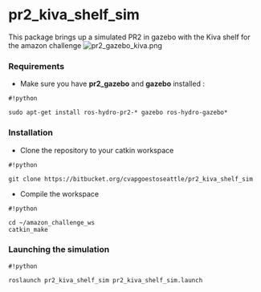 # pr2_kiva_shelf_sim #

This package brings up a simulated PR2 in gazebo with the Kiva shelf for the amazon challenge
![pr2_gazebo_kiva.png](https://bitbucket.org/repo/GEndLK/images/1160564541-pr2_gazebo_kiva.png)

### Requirements ###

* Make sure you have **pr2_gazebo** and **gazebo** installed :


```
#!python

sudo apt-get install ros-hydro-pr2-* gazebo ros-hydro-gazebo*
```


### Installation ###

* Clone the repository to your catkin workspace
  
```
#!python

git clone https://bitbucket.org/cvapgoestoseattle/pr2_kiva_shelf_sim
```

* Compile the workspace

```
#!python

cd ~/amazon_challenge_ws
catkin_make
```

### Launching the simulation ###


```
#!python

roslaunch pr2_kiva_shelf_sim pr2_kiva_shelf_sim.launch
```